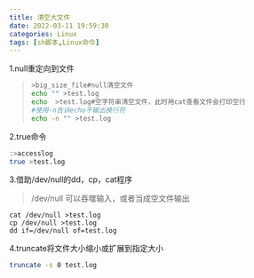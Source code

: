 ```yaml
---
title: 清空大文件
date: 2022-03-11 19:59:30
categories: Linux 
tags: [sh脚本,Linux命令]
---
```


1.null重定向到文件

> 
>
> ```sh
> >big_size_file#null清空文件
> echo "" >test.log
> echo  >test.log#空字符串清空文件，此时用cat查看文件会打印空行
> #使用-n告诉echo不输出换行符
> echo -n "" >test.log
> ```
>
> 

2.true命令

```sh
:>accesslog
true >test.log
```

3.借助/dev/null的dd，cp，cat程序

> /dev/null 可以吞噬输入，或者当成空文件输出

```shell
cat /dev/null >test.log
cp /dev/null >test.log
dd if=/dev/null of=test.log
```

4.truncate将文件大小缩小或扩展到指定大小

```sh
truncate -s 0 test.log
```


